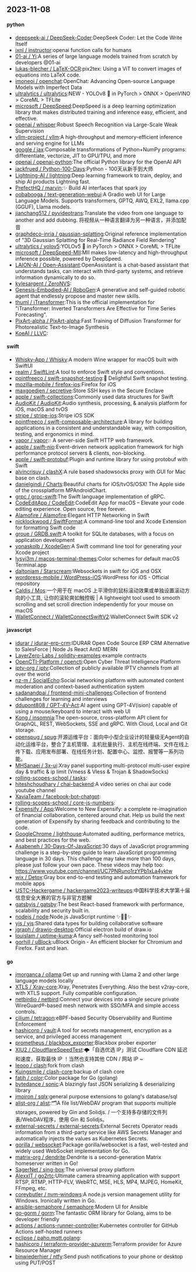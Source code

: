 ## 2023-11-08

#### python
* [deepseek-ai / DeepSeek-Coder](https://github.com/deepseek-ai/DeepSeek-Coder):DeepSeek Coder: Let the Code Write Itself
* [jxnl / instructor](https://github.com/jxnl/instructor):openai function calls for humans
* [01-ai / Yi](https://github.com/01-ai/Yi):A series of large language models trained from scratch by developers @01-ai
* [lukas-blecher / LaTeX-OCR](https://github.com/lukas-blecher/LaTeX-OCR):pix2tex: Using a ViT to convert images of equations into LaTeX code.
* [imoneoi / openchat](https://github.com/imoneoi/openchat):OpenChat: Advancing Open-source Language Models with Imperfect Data
* [ultralytics / ultralytics](https://github.com/ultralytics/ultralytics):NEW - YOLOv8 🚀 in PyTorch > ONNX > OpenVINO > CoreML > TFLite
* [microsoft / DeepSpeed](https://github.com/microsoft/DeepSpeed):DeepSpeed is a deep learning optimization library that makes distributed training and inference easy, efficient, and effective.
* [openai / whisper](https://github.com/openai/whisper):Robust Speech Recognition via Large-Scale Weak Supervision
* [vllm-project / vllm](https://github.com/vllm-project/vllm):A high-throughput and memory-efficient inference and serving engine for LLMs
* [google / jax](https://github.com/google/jax):Composable transformations of Python+NumPy programs: differentiate, vectorize, JIT to GPU/TPU, and more
* [openai / openai-python](https://github.com/openai/openai-python):The official Python library for the OpenAI API
* [jackfrued / Python-100-Days](https://github.com/jackfrued/Python-100-Days):Python - 100天从新手到大师
* [Lightning-AI / lightning](https://github.com/Lightning-AI/lightning):Deep learning framework to train, deploy, and ship AI products Lightning fast.
* [PrefectHQ / marvin](https://github.com/PrefectHQ/marvin):✨ Build AI interfaces that spark joy
* [oobabooga / text-generation-webui](https://github.com/oobabooga/text-generation-webui):A Gradio web UI for Large Language Models. Supports transformers, GPTQ, AWQ, EXL2, llama.cpp (GGUF), Llama models.
* [jianchang512 / pyvideotrans](https://github.com/jianchang512/pyvideotrans):Translate the video from one language to another and add dubbing. 将视频从一种语言翻译为另一种语言，并添加配音
* [graphdeco-inria / gaussian-splatting](https://github.com/graphdeco-inria/gaussian-splatting):Original reference implementation of "3D Gaussian Splatting for Real-Time Radiance Field Rendering"
* [ultralytics / yolov5](https://github.com/ultralytics/yolov5):YOLOv5 🚀 in PyTorch > ONNX > CoreML > TFLite
* [microsoft / DeepSpeed-MII](https://github.com/microsoft/DeepSpeed-MII):MII makes low-latency and high-throughput inference possible, powered by DeepSpeed.
* [LAION-AI / Open-Assistant](https://github.com/LAION-AI/Open-Assistant):OpenAssistant is a chat-based assistant that understands tasks, can interact with third-party systems, and retrieve information dynamically to do so.
* [kylesargent / ZeroNVS](https://github.com/kylesargent/ZeroNVS):
* [Genesis-Embodied-AI / RoboGen](https://github.com/Genesis-Embodied-AI/RoboGen):A generative and self-guided robotic agent that endlessly propose and master new skills.
* [thuml / iTransformer](https://github.com/thuml/iTransformer):This is the official implementation for "iTransformer: Inverted Transformers Are Effective for Time Series Forecasting".
* [PixArt-alpha / PixArt-alpha](https://github.com/PixArt-alpha/PixArt-alpha):Fast Training of Diffusion Transformer for Photorealistic Text-to-Image Synthesis
* [KoeAI / LLVC](https://github.com/KoeAI/LLVC):

#### swift
* [Whisky-App / Whisky](https://github.com/Whisky-App/Whisky):A modern Wine wrapper for macOS built with SwiftUI
* [realm / SwiftLint](https://github.com/realm/SwiftLint):A tool to enforce Swift style and conventions.
* [pointfreeco / swift-snapshot-testing](https://github.com/pointfreeco/swift-snapshot-testing):📸 Delightful Swift snapshot testing.
* [mozilla-mobile / firefox-ios](https://github.com/mozilla-mobile/firefox-ios):Firefox for iOS
* [maxgoedjen / secretive](https://github.com/maxgoedjen/secretive):Store SSH keys in the Secure Enclave
* [apple / swift-collections](https://github.com/apple/swift-collections):Commonly used data structures for Swift
* [AudioKit / AudioKit](https://github.com/AudioKit/AudioKit):Audio synthesis, processing, & analysis platform for iOS, macOS and tvOS
* [stripe / stripe-ios](https://github.com/stripe/stripe-ios):Stripe iOS SDK
* [pointfreeco / swift-composable-architecture](https://github.com/pointfreeco/swift-composable-architecture):A library for building applications in a consistent and understandable way, with composition, testing, and ergonomics in mind.
* [vapor / vapor](https://github.com/vapor/vapor):💧 A server-side Swift HTTP web framework.
* [apple / swift-nio](https://github.com/apple/swift-nio):Event-driven network application framework for high performance protocol servers & clients, non-blocking.
* [apple / swift-protobuf](https://github.com/apple/swift-protobuf):Plugin and runtime library for using protobuf with Swift
* [alvincrisuy / clashX](https://github.com/alvincrisuy/clashX):A rule based shadowsocks proxy with GUI for Mac base on clash.
* [danielgindi / Charts](https://github.com/danielgindi/Charts):Beautiful charts for iOS/tvOS/OSX! The Apple side of the crossplatform MPAndroidChart.
* [grpc / grpc-swift](https://github.com/grpc/grpc-swift):The Swift language implementation of gRPC.
* [CodeEditApp / CodeEdit](https://github.com/CodeEditApp/CodeEdit):CodeEdit App for macOS – Elevate your code editing experience. Open source, free forever.
* [Alamofire / Alamofire](https://github.com/Alamofire/Alamofire):Elegant HTTP Networking in Swift
* [nicklockwood / SwiftFormat](https://github.com/nicklockwood/SwiftFormat):A command-line tool and Xcode Extension for formatting Swift code
* [groue / GRDB.swift](https://github.com/groue/GRDB.swift):A toolkit for SQLite databases, with a focus on application development
* [yonaskolb / XcodeGen](https://github.com/yonaskolb/XcodeGen):A Swift command line tool for generating your Xcode project
* [lysyi3m / macos-terminal-themes](https://github.com/lysyi3m/macos-terminal-themes):Color schemes for default macOS Terminal.app
* [daltoniam / Starscream](https://github.com/daltoniam/Starscream):Websockets in swift for iOS and OSX
* [wordpress-mobile / WordPress-iOS](https://github.com/wordpress-mobile/WordPress-iOS):WordPress for iOS - Official repository
* [Caldis / Mos](https://github.com/Caldis/Mos):一个用于在 macOS 上平滑你的鼠标滚动效果或单独设置滚动方向的小工具, 让你的滚轮爽如触控板 | A lightweight tool used to smooth scrolling and set scroll direction independently for your mouse on macOS
* [WalletConnect / WalletConnectSwiftV2](https://github.com/WalletConnect/WalletConnectSwiftV2):WalletConnect Swift SDK v2

#### javascript
* [idurar / idurar-erp-crm](https://github.com/idurar/idurar-erp-crm):IDURAR Open Code Source ERP CRM Alternative to SalesForce | Node Js React AntD MERN
* [LayerZero-Labs / solidity-examples](https://github.com/LayerZero-Labs/solidity-examples):example contracts
* [OpenCTI-Platform / opencti](https://github.com/OpenCTI-Platform/opencti):Open Cyber Threat Intelligence Platform
* [iptv-org / iptv](https://github.com/iptv-org/iptv):Collection of publicly available IPTV channels from all over the world
* [nz-m / SocialEcho](https://github.com/nz-m/SocialEcho):Social networking platform with automated content moderation and context-based authentication system
* [sadanandpai / frontend-mini-challenges](https://github.com/sadanandpai/frontend-mini-challenges):Collection of frontend challenges for learning and interviews
* [ddupont808 / GPT-4V-Act](https://github.com/ddupont808/GPT-4V-Act):AI agent using GPT-4V(ision) capable of using a mouse/keyboard to interact with web UI
* [Kong / insomnia](https://github.com/Kong/insomnia):The open-source, cross-platform API client for GraphQL, REST, WebSockets, SSE and gRPC. With Cloud, Local and Git storage.
* [openspug / spug](https://github.com/openspug/spug):开源运维平台：面向中小型企业设计的轻量级无Agent的自动化运维平台，整合了主机管理、主机批量执行、主机在线终端、文件在线上传下载、应用发布部署、在线任务计划、配置中心、监控、报警等一系列功能。
* [MHSanaei / 3x-ui](https://github.com/MHSanaei/3x-ui):Xray panel supporting multi-protocol multi-user expire day & traffic & ip limit (Vmess & Vless & Trojan & ShadowSocks)
* [rolling-scopes-school / tasks](https://github.com/rolling-scopes-school/tasks):
* [hiteshchoudhary / chai-backend](https://github.com/hiteshchoudhary/chai-backend):A video series on chai aur code youtube channel
* [XaviaTeam / facebook-bot-chatgpt](https://github.com/XaviaTeam/facebook-bot-chatgpt):
* [rolling-scopes-school / core-js-numbers](https://github.com/rolling-scopes-school/core-js-numbers):
* [Expensify / App](https://github.com/Expensify/App):Welcome to New Expensify: a complete re-imagination of financial collaboration, centered around chat. Help us build the next generation of Expensify by sharing feedback and contributing to the code.
* [GoogleChrome / lighthouse](https://github.com/GoogleChrome/lighthouse):Automated auditing, performance metrics, and best practices for the web.
* [Asabeneh / 30-Days-Of-JavaScript](https://github.com/Asabeneh/30-Days-Of-JavaScript):30 days of JavaScript programming challenge is a step-by-step guide to learn JavaScript programming language in 30 days. This challenge may take more than 100 days, please just follow your own pace. These videos may help too: https://www.youtube.com/channel/UC7PNRuno1rzYPb1xLa4yktw
* [wix / Detox](https://github.com/wix/Detox):Gray box end-to-end testing and automation framework for mobile apps
* [USTC-Hackergame / hackergame2023-writeups](https://github.com/USTC-Hackergame/hackergame2023-writeups):中国科学技术大学第十届信息安全大赛的官方与非官方题解
* [gatsbyjs / gatsby](https://github.com/gatsbyjs/gatsby):The best React-based framework with performance, scalability and security built in.
* [nodejs / node](https://github.com/nodejs/node):Node.js JavaScript runtime ✨🐢🚀✨
* [yjs / yjs](https://github.com/yjs/yjs):Shared data types for building collaborative software
* [jgraph / drawio-desktop](https://github.com/jgraph/drawio-desktop):Official electron build of draw.io
* [louislam / uptime-kuma](https://github.com/louislam/uptime-kuma):A fancy self-hosted monitoring tool
* [gorhill / uBlock](https://github.com/gorhill/uBlock):uBlock Origin - An efficient blocker for Chromium and Firefox. Fast and lean.

#### go
* [jmorganca / ollama](https://github.com/jmorganca/ollama):Get up and running with Llama 2 and other large language models locally
* [XTLS / Xray-core](https://github.com/XTLS/Xray-core):Xray, Penetrates Everything. Also the best v2ray-core, with XTLS support. Fully compatible configuration.
* [netbirdio / netbird](https://github.com/netbirdio/netbird):Connect your devices into a single secure private WireGuard®-based mesh network with SSO/MFA and simple access controls.
* [cilium / tetragon](https://github.com/cilium/tetragon):eBPF-based Security Observability and Runtime Enforcement
* [hashicorp / vault](https://github.com/hashicorp/vault):A tool for secrets management, encryption as a service, and privileged access management
* [prometheus / blackbox_exporter](https://github.com/prometheus/blackbox_exporter):Blackbox prober exporter
* [XIU2 / CloudflareSpeedTest](https://github.com/XIU2/CloudflareSpeedTest):🌩「自选优选 IP」测试 Cloudflare CDN 延迟和速度，获取最快 IP ！当然也支持其他 CDN / 网站 IP ~
* [Ieooo / clash](https://github.com/Ieooo/clash):fork from clash
* [Kuingsmile / clash-core](https://github.com/Kuingsmile/clash-core):backup of clash core
* [fatih / color](https://github.com/fatih/color):Color package for Go (golang)
* [bytedance / sonic](https://github.com/bytedance/sonic):A blazingly fast JSON serializing & deserializing library
* [jmoiron / sqlx](https://github.com/jmoiron/sqlx):general purpose extensions to golang's database/sql
* [alist-org / alist](https://github.com/alist-org/alist):🗂️A file list/WebDAV program that supports multiple storages, powered by Gin and Solidjs. / 一个支持多存储的文件列表/WebDAV程序，使用 Gin 和 Solidjs。
* [external-secrets / external-secrets](https://github.com/external-secrets/external-secrets):External Secrets Operator reads information from a third-party service like AWS Secrets Manager and automatically injects the values as Kubernetes Secrets.
* [gorilla / websocket](https://github.com/gorilla/websocket):Package gorilla/websocket is a fast, well-tested and widely used WebSocket implementation for Go.
* [matrix-org / dendrite](https://github.com/matrix-org/dendrite):Dendrite is a second-generation Matrix homeserver written in Go!
* [SagerNet / sing-box](https://github.com/SagerNet/sing-box):The universal proxy platform
* [AlexxIT / go2rtc](https://github.com/AlexxIT/go2rtc):Ultimate camera streaming application with support RTSP, RTMP, HTTP-FLV, WebRTC, MSE, HLS, MP4, MJPEG, HomeKit, FFmpeg, etc.
* [coreybutler / nvm-windows](https://github.com/coreybutler/nvm-windows):A node.js version management utility for Windows. Ironically written in Go.
* [ansible-semaphore / semaphore](https://github.com/ansible-semaphore/semaphore):Modern UI for Ansible
* [go-gorm / gorm](https://github.com/go-gorm/gorm):The fantastic ORM library for Golang, aims to be developer friendly
* [actions / actions-runner-controller](https://github.com/actions/actions-runner-controller):Kubernetes controller for GitHub Actions self-hosted runners
* [eclipse / paho.mqtt.golang](https://github.com/eclipse/paho.mqtt.golang):
* [hashicorp / terraform-provider-azurerm](https://github.com/hashicorp/terraform-provider-azurerm):Terraform provider for Azure Resource Manager
* [binwiederhier / ntfy](https://github.com/binwiederhier/ntfy):Send push notifications to your phone or desktop using PUT/POST
